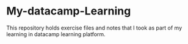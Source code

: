 # My-datacamp-Learning
This repository holds exercise files and notes that I took as part of my learning in datacamp learning platform.
